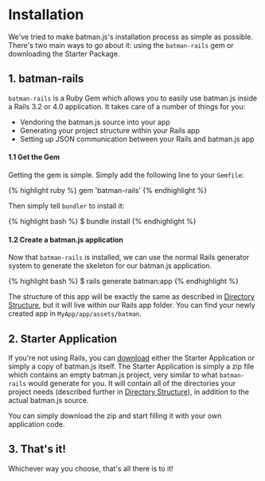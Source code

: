 # Installation

We've tried to make batman.js's installation process as simple as possible. There's two main ways to go about it: using the `batman-rails` gem or downloading the Starter Package.

## 1. batman-rails

`batman-rails` is a Ruby Gem which allows you to easily use batman.js inside a Rails 3.2 or 4.0 application. It takes care of a number of things for you:

- Vendoring the batman.js source into your app
- Generating your project structure within your Rails app
- Setting up JSON communication between your Rails and batman.js app

#### 1.1 Get the Gem

Getting the gem is simple. Simply add the following line to your `Gemfile`:

{% highlight ruby %}
gem 'batman-rails'
{% endhighlight %}

Then simply tell `bundler` to install it:

{% highlight bash %}
$ bundle install
{% endhighlight %}

#### 1.2 Create a batman.js application

Now that `batman-rails` is installed, we can use the normal Rails generator system to generate the skeleton for our batman.js application.

{% highlight bash %}
$ rails generate batman:app
{% endhighlight %}

The structure of this app will be exactly the same as described in [Directory Structure](/docs/structure.html), but it will live within our Rails app folder. You can find your newly created app in `MyApp/app/assets/batman`.

## 2. Starter Application

If you're not using Rails, you can [download](/download.html) either the Starter Application or simply a copy of batman.js itself. The Starter Application is simply a zip file which contains an empty batman.js project, very similar to what `batman-rails` would generate for you. It will contain all of the directories your project needs (described further in [Directory Structure](/docs/structure.html)), in addition to the actual batman.js source.


You can simply download the zip and start filling it with your own application code.

## 3. That's it!

Whichever way you choose, that's all there is to it!
